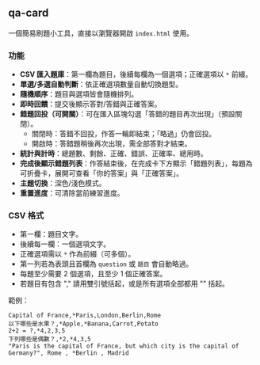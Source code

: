 ## qa-card

一個簡易刷題小工具，直接以瀏覽器開啟 `index.html` 使用。

### 功能
- **CSV 匯入題庫**：第一欄為題目，後續每欄為一個選項；正確選項以 `*` 前綴。
- **單選/多選自動判斷**：依正確選項數量自動切換題型。
- **隨機順序**：題目與選項皆會隨機排列。
- **即時回饋**：提交後顯示答對/答錯與正確答案。
- **錯題回投（可開關）**：可在匯入區塊勾選「答錯的題目再次出現」（預設關閉）。
  - 關閉時：答錯不回投，作答一輪即結束；「略過」仍會回投。
  - 開啟時：答錯題稍後再次出現，需全部答對才結束。
- **統計與計時**：總題數、剩餘、正確、錯誤、正確率、總用時。
- **完成後顯示錯題列表**：作答結束後，在完成卡下方顯示「錯題列表」，每題為可折疊卡，展開可查看「你的答案」與「正確答案」。
- **主題切換**：深色/淺色模式。
- **重置進度**：可清除當前練習進度。

### CSV 格式
- 第一欄：題目文字。
- 後續每一欄：一個選項文字。
- 正確選項需以 `*` 作為前綴（可多個）。
- 第一列若為表頭且首欄為 `question` 或 `題目` 會自動略過。
- 每題至少需要 2 個選項，且至少 1 個正確答案。
- 若題目有包含 "," 請用雙引號括起，或是所有選項全部都用 "" 括起。

範例：
```csv
Capital of France,*Paris,London,Berlin,Rome
以下哪些是水果？,*Apple,*Banana,Carrot,Potato
2+2 = ?,*4,2,3,5
下列哪些是偶數？,*2,*4,3,5
"Paris is the capital of France, but which city is the capital of Germany?", Rome , *Berlin , Madrid
```


